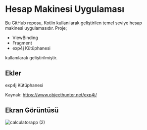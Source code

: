 
# Hesap Makinesi Uygulaması 

Bu GitHub reposu, Kotlin kullanılarak geliştirilen temel seviye hesap makinesi uygulamasıdır. Proje;
- ViewBinding
- Fragment
- exp4j Kütüphanesi

kullanılarak geliştirilmiştir.


## Ekler

exp4j Kütüphanesi

Kaynak: https://www.objecthunter.net/exp4j/



  
## Ekran Görüntüsü


![calculatorapp (2)](https://github.com/batuhankocagoz/CalculatorApp/assets/149085191/b8d70610-1310-443f-88c3-8315af11ac0b)
